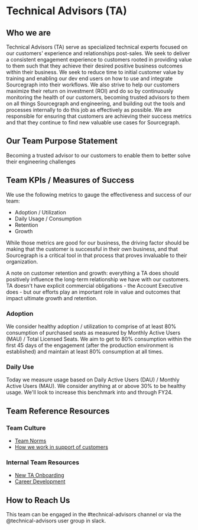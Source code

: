 # Technical Advisors (TA)

## Who we are

Technical Advisors (TA) serve as specialized technical experts focused on our customers' experience and relationships post-sales. We seek to deliver a consistent engagement experience to customers rooted in providing value to them such that they achieve their desired positive business outcomes within their business. We seek to reduce time to initial customer value by training and enabling our dev end users on how to use and integrate Sourcegraph into their workflows. We also strive to help our customers maximize their return on investment (ROI) and do so by continuously monitoring the health of our customers, becoming trusted advisors to them on all things Sourcegraph and engineering, and building out the tools and processes internally to do this job as effectively as possible. We are responsible for ensuring that customers are achieving their success metrics and that they continue to find new valuable use cases for Sourcegraph.

## Our Team Purpose Statement

Becoming a trusted advisor to our customers to enable them to better solve their engineering challenges

## Team KPIs / Measures of Success

We use the following metrics to gauge the effectiveness and success of our team:

- Adoption / Utilization
- Daily Usage / Consumption
- Retention
- Growth

While those metrics are good for our business, the driving factor should be making that the customer is successful in their own business, and that Sourcegraph is a critical tool in that process that proves invaluable to their organization.

A note on customer retention and growth: everything a TA does should positively influence the long-term relationship we have with our customers. TA doesn't have explicit commercial obligations - the Account Executive does - but our efforts play an important role in value and outcomes that impact ultimate growth and retention.

### Adoption

We consider healthy adoption / utilization to comprise of at least 80% consumption of purchased seats as measured by Monthly Active Users (MAU) / Total Licensed Seats. We aim to get to 80% consumption within the first 45 days of the engagement (after the production environment is established) and maintain at least 80% consumption at all times.

### Daily Use

Today we measure usage based on Daily Active Users (DAU) / Monthly Active Users (MAU). We consider anything at or above 30% to be healthy usage. We'll look to increase this benchmark into and through FY24. 

## Team Reference Resources

### Team Culture

- [Team Norms](team-culture/team-norms.md)
- [How we work in support of customers](team-culture/working-with-customers.md)

### Internal Team Resources

- [New TA Onboarding](onboarding/ta-onboarding.md)
- [Career Development](career-growth/ta-career-development.md)

## How to Reach Us

This team can be engaged in the #technical-advisors channel or via the @technical-advisors user group in slack.
